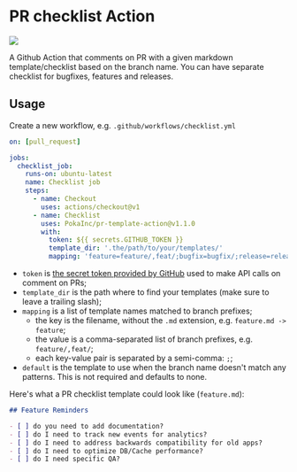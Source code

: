 # PR checklist Action

![](https://github.com/PokaInc/pr-template-action/workflows/Tests/badge.svg)

A Github Action that comments on PR with a given markdown template/checklist based on the branch name. You can have separate checklist for bugfixes, features and releases.


## Usage

Create a new workflow, e.g. `.github/workflows/checklist.yml`

```yml
on: [pull_request]

jobs:
  checklist_job:
    runs-on: ubuntu-latest
    name: Checklist job
    steps:
      - name: Checkout
        uses: actions/checkout@v1
      - name: Checklist
        uses: PokaInc/pr-template-action@v1.1.0
        with:
          token: ${{ secrets.GITHUB_TOKEN }}
          template_dir: '.the/path/to/your/templates/'
          mapping: 'feature=feature/,feat/;bugfix=bugfix/;release=release/'
```

- `token` is [the secret token provided by GitHub](https://help.github.com/en/actions/automating-your-workflow-with-github-actions/authenticating-with-the-github_token#about-the-github_token-secret) used to make API calls on comment on PRs;
- `template_dir` is the path where to find your templates (make sure to leave a trailing slash);
- `mapping` is a list of template names matched to branch prefixes;
    - the key is the filename, without the `.md` extension, e.g. `feature.md -> feature`;
    - the value is a comma-separated list of branch prefixes, e.g. `feature/,feat/`;
    - each key-value pair is separated by a semi-comma: `;`;
- `default` is the template to use when the branch name doesn't match any patterns. This is not required and defaults to none.

Here's what a PR checklist template could look like (`feature.md`):

```md
## Feature Reminders

- [ ] do you need to add documentation?
- [ ] do I need to track new events for analytics?
- [ ] do I need to address backwards compatibility for old apps?
- [ ] do I need to optimize DB/Cache performance?
- [ ] do I need specific QA?
```
